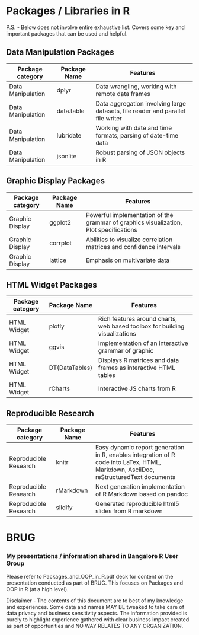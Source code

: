 
# Packages / Libraries in R
P.S. - Below does not involve entire exhaustive list. Covers some key and important packages that can be used and helpful.

## Data Manipulation Packages

Package category|Package Name|Features
----------------------|---------------------|-------------------------
Data Manipulation|dplyr|Data wrangling, working with remote data frames
Data Manipulation|data.table|Data aggregation involving large datasets, file reader and parallel file writer
Data Manipulation|lubridate|Working with date and time formats, parsing of date-time data
Data Manipulation|jsonlite|Robust parsing of JSON objects in R

## Graphic Display Packages

Package category|Package Name|Features
----------------------|---------------------|-------------------------
Graphic Display|ggplot2|Powerful implementation of the grammar of graphics visualization, Plot specifications
Graphic Display|corrplot|Abilities to visualize correlation matrices and confidence intervals
Graphic Display|lattice|Emphasis on multivariate data


## HTML Widget Packages

Package category|Package Name|Features
----------------------|---------------------|-------------------------
HTML Widget|plotly|Rich features around charts, web based toolbox for building visualizations
HTML Widget|ggvis|Implementation of an interactive grammar of graphic
HTML Widget|DT(DataTables)|Displays R matrices and data frames as interactive HTML tables
HTML Widget|rCharts|Interactive JS charts from R

## Reproducible Research

Package category|Package Name|Features
----------------------|---------------------|-------------------------
Reproducible Research|knitr|Easy dynamic report generation in R, enables integration of R code into LaTex, HTML, Markdown, AsciiDoc, reStructuredText documents
Reproducible Research|rMarkdown|Next generation implementation of R Markdown based on pandoc
Reproducible Research|slidify|Generated reproducible html5 slides from R markdown



# BRUG
### My presentations / information shared in Bangalore R User Group 

Please refer to Packages_and_OOP_in_R.pdf deck for content on the presentation conducted as part of BRUG. This focuses on Packages and OOP in R (at a high level).

Disclaimer - 
The contents of this document are to best of my knowledge and experiences. Some data and names MAY BE tweaked to take care of data privacy and business sensitivity aspects. The information provided is purely to highlight experience gathered with clear business impact created as part of opportunities and NO WAY RELATES TO ANY ORGANIZATION.
